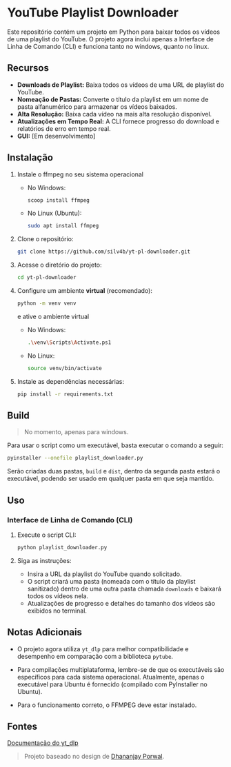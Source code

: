 # YouTube Playlist Downloader

Este repositório contém um projeto em Python para baixar todos os vídeos de uma playlist
 do YouTube. O projeto agora inclui apenas a Interface de Linha de Comando (CLI) e funciona tanto no windows, quanto no linux.

## Recursos

- **Downloads de Playlist:** Baixa todos os vídeos de uma URL de playlist do YouTube.
- **Nomeação de Pastas:** Converte o título da playlist em um nome de pasta alfanumérico para armazenar os vídeos baixados.
- **Alta Resolução:** Baixa cada vídeo na mais alta resolução disponível.
- **Atualizações em Tempo Real:** A CLI fornece progresso do download e relatórios de erro em tempo real.
- **GUI:** [Em desenvolvimento]

## Instalação

1. Instale o ffmpeg no seu sistema operacional
   - No Windows:

        ```bash
        scoop install ffmpeg
        ```

   - No Linux (Ubuntu):

        ```bash
        sudo apt install ffmpeg
        ```

2. Clone o repositório:

    ```bash
    git clone https://github.com/silv4b/yt-pl-downloader.git
    ```

3. Acesse o diretório do projeto:

    ```bash
    cd yt-pl-downloader
    ```

4. Configure um ambiente **virtual** (recomendado):

    ```bash
    python -m venv venv
    ```

    e ative o ambiente virtual

    - No Windows:

        ```bash
        .\venv\Scripts\Activate.ps1
        ```

    - No Linux:

        ```bash
        source venv/bin/activate
        ```

5. Instale as dependências necessárias:

    ```bash
    pip install -r requirements.txt
    ```

## Build

> No momento, apenas para windows.

Para usar o script como um executável, basta executar o comando a seguir:

```bash
pyinstaller --onefile playlist_downloader.py
```

Serão criadas duas pastas, `build` e `dist`, dentro da segunda pasta estará o executável, podendo ser usado em qualquer pasta em que seja mantido.

## Uso

### Interface de Linha de Comando (CLI)

1. Execute o script CLI:

    ```bash
    python playlist_downloader.py
    ```

2. Siga as instruções:

   - Insira a URL da playlist do YouTube quando solicitado.
   - O script criará uma pasta (nomeada com o título da playlist sanitizado) dentro de uma outra pasta chamada `downloads` e baixará todos os vídeos nela.
   - Atualizações de progresso e detalhes do tamanho dos vídeos são exibidos no terminal.

## Notas Adicionais

- O projeto agora utiliza `yt_dlp` para melhor compatibilidade e desempenho em comparação com a biblioteca `pytube`.

- Para compilações multiplataforma, lembre-se de que os executáveis são específicos para cada sistema operacional. Atualmente, apenas o executável para Ubuntu é fornecido (compilado com PyInstaller no Ubuntu).

- Para o funcionamento correto, o FFMPEG deve estar instalado.

## Fontes

[Documentação do yt_dlp](https://github.com/yt-dlp/yt-dlp)

> Projeto baseado no design de [Dhananjay Porwal](https://github.com/DhananjayPorwal/youtube-playlist-downloader).
